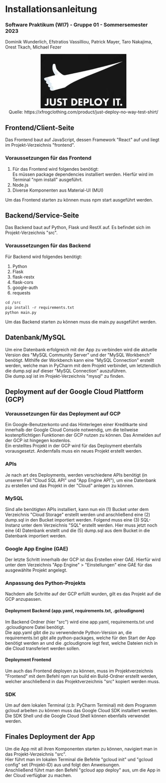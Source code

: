 # Installationsanleitung
### Software Praktikum (WI7) - Gruppe 01 - Sommersemester 2023<br>

Dominik Wunderlich, Efstratios Vassilliou, Patrick Mayer, Taro Nakajima, Orest Tkach, Michael Fezer

<p align="center">
<img src="img.png" alt=""> <br>
Quelle: https://xfrogclothing.com/product/just-deploy-no-way-test-shirt/
</p>


## Frontend/Client-Seite
Das Frontend baut auf JavaScript, dessen Framework "React" auf und liegt im Projekt-Verzeichnis "frontend".

### Voraussetzungen für das Frontend
1. Für das Frontend wird folgendes benötigt:<br>
Es müssen package dependencies installiert werden. Hierfür wird im Terminal "npm install" ausgeführt.<br>
2. Node.js
3. Diverse Komponenten aus Material-UI (MUI)

Um das Frontend starten zu können muss npm start ausgeführt werden.


## Backend/Service-Seite
Das Backend baut auf Python, Flask und RestX auf.
Es befindet sich im Projekt-Verzeichnis "src".

### Voraussetzungen für das Backend
Für Backend wird folgendes benötigt:<br>
1. Python<br>
2. Flask <br>
3. flask-restx<br>
4. flask-cors<br>
5. google-auth<br>
6. requests<br>

```
cd /src
pip install -r requirements.txt     
python main.py    
```

Um das Backend starten zu können muss die main.py ausgeführt werden. 

## Datenbank/MySQL
Um eine Datenbank erfolgreich mit der App zu verbinden wird die aktuelle Version des "MySQL Community Server"
und der "MySQL Workbench" benötigt. Mithilfe der Workbench kann eine "MySQL Connection" erstellt werden, welche 
man in PyCharm mit dem Projekt verbindet, um letztendlich die dump.sql auf dieser "MySQL Connection" auszuführen. <br>
Die dump.sql ist im Projekt-Verzeichnis "mysql" zu finden.


## Deployment auf der Google Cloud Plattform (GCP)
### Voraussetzungen für das Deployment auf GCP
Ein Google-Benutzerkonto und das Hinterlegen einer Kreditkarte sind innerhalb der Google Cloud Console notwendig, um die teilweise kostenpflichtigen Funktionen der 
GCP nutzen zu können. Das Anmelden auf der GCP ist hingegen kostenlos. <br>
Ein erstelltes Projekt in der GCP wird für das Deployment ebenfalls vorausgesetzt. Andernfalls 
muss ein neues Projekt erstellt werden.

### APIs
Je nach art des Deployments, werden verschiedene APIs benötigt (in unserem Fall "Cloud SQL API" und "App Engine API"), 
um eine Datenbank zu erstellen und das Projekt in der "Cloud" anlegen zu können. <br>

### MySQL
Sind alle benötigten APIs installiert, kann nun ein (1) Bucket unter dem Verzeichnis "Cloud Storage" erstellt werden und 
anschließend eine (2) dump.sql in den Bucket importiert werden. Folgend muss eine (3) SQL-Instanz unter dem Verzeichnis 
"SQL" erstellt werden. Hier muss jetzt noch eine (4) Datenbank erstellt und die (5) dump.sql aus dem
Bucket in die Datenbank importiert werden.

### Google App Engine (GAE)
Der letzte Schritt innerhalb der GCP ist das Erstellen einer GAE. Hierfür wird unter dem Verzeichnis 
"App Engine" > "Einstellungen" eine GAE für das ausgewählte Projekt angelegt.

### Anpassung des Python-Projekts
Nachdem alle Schritte auf der GCP erfüllt wurden, gilt es das Projekt auf die GCP anzupassen.<br>

#### Deployment Backend (app.yaml, requirements.txt, .gcloudignore)
Im Backend Ordner (hier "src") wird eine app.yaml, requirements.txt und .gcloudignore Datei
benötigt. <br>
Die app.yaml gibt die zu verwendende Python-Version an, die requirements.txt gibt alle
python-packages, welche für den Start der App benötigt werden an und die .gcloudignore legt fest, welche Dateien nich
in die Cloud transferiert werden sollen.<br>

#### Deployment Frontend
Um auch das Frontend deployen zu können, muss im Projektverzeichnis "Frontend" mit dem Befehl npm run build
ein Build-Ordner erstellt werden, welcher anschließend in das Projektverzeichnis "src" kopiert werden muss.

### SDK
Um auf dem lokalen Terminal (z.b: PyCharm Terminal) mit dem Programm gcloud arbeiten zu können muss das Google Cloud SDK installiert werden.<br>
Die SDK Shell und die Google Cloud Shell können ebenfalls verwendet werden.

## Finales Deployment der App
Um die App mit all ihren Komponenten starten zu können, navigiert man in das Projekt-Verzeichnis "src". <br>
Hier führt man im lokalen Terminal die Befehle "gcloud init" und "gcloud config" set (Projekt-ID) aus und folgt den Anweisungen. <br>
Anschließend führt man den Befehl "gcloud app deploy" aus, um die App in der Cloud verfügbar zu machen.